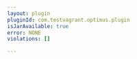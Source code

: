```yaml
---
layout: plugin
pluginId: com.testvagrant.optimus.plugin
isJarAvailable: true
error: NONE
violations: []

---
```

